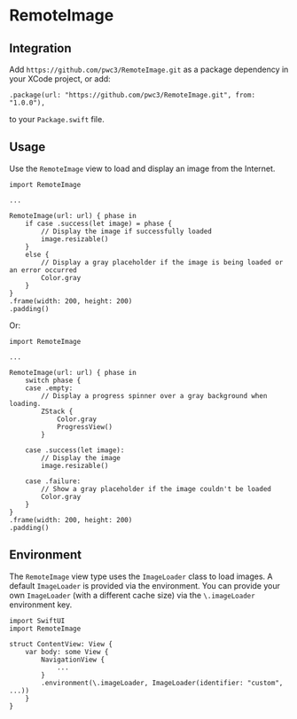 # RemoteImage

## Integration

Add `https://github.com/pwc3/RemoteImage.git` as a package dependency in your XCode project, or add:

```
.package(url: "https://github.com/pwc3/RemoteImage.git", from: "1.0.0"),
```

to your `Package.swift` file.

## Usage

Use the `RemoteImage` view to load and display an image from the Internet.

```
import RemoteImage

...

RemoteImage(url: url) { phase in
    if case .success(let image) = phase {
        // Display the image if successfully loaded 
        image.resizable()
    }
    else {
        // Display a gray placeholder if the image is being loaded or an error occurred
        Color.gray
    }
}
.frame(width: 200, height: 200)
.padding()
```

Or:

```
import RemoteImage

...

RemoteImage(url: url) { phase in
    switch phase {
    case .empty:
        // Display a progress spinner over a gray background when loading. 
        ZStack {
            Color.gray
            ProgressView()
        }

    case .success(let image):
        // Display the image 
        image.resizable()

    case .failure:
        // Show a gray placeholder if the image couldn't be loaded 
        Color.gray
    }
}
.frame(width: 200, height: 200)
.padding()
```

## Environment

The `RemoteImage` view type uses the `ImageLoader` class to load images. A default `ImageLoader` is provided via the environment. You can provide your own `ImageLoader` (with a different cache size) via the `\.imageLoader` environment key.

```
import SwiftUI
import RemoteImage

struct ContentView: View {
    var body: some View {
        NavigationView {
            ...
        }
        .environment(\.imageLoader, ImageLoader(identifier: "custom", ...))
    }
}
```
